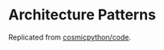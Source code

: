 # Architecture Patterns

Replicated from [cosmicpython/code](https://github.com/cosmicpython/code/tree/master).

